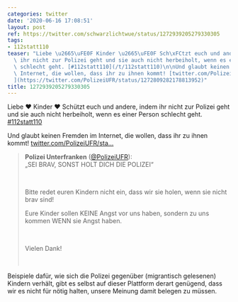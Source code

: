 ```yaml
---
categories: twitter
date: '2020-06-16 17:08:51'
layout: post
ref: https://twitter.com/schwarzlichtwue/status/1272939205279330305
tags:
- 112statt110
teaser: "Liebe \u2665\uFE0F Kinder \u2665\uFE0F Sch\xFCtzt euch und andere, indem\
  \ ihr nicht zur Polizei geht und sie auch nicht herbeiholt, wenn es einer Person\
  \ schlecht geht. [#112statt110](/t/112statt110)\n\nUnd glaubt keinen Fremden im\
  \ Internet, die wollen, dass ihr zu ihnen kommt! [twitter.com/PolizeiUFR/sta\u2026\
  ](https://twitter.com/PolizeiUFR/status/1272809282178813952)"
title: 1272939205279330305
---
```

Liebe ♥️ Kinder ♥️ Schützt euch und andere, indem ihr nicht zur Polizei geht und sie auch nicht herbeiholt, wenn es einer Person schlecht geht. [#112statt110](/t/112statt110)

Und glaubt keinen Fremden im Internet, die wollen, dass ihr zu ihnen kommt! [twitter.com/PolizeiUFR/sta…](https://twitter.com/PolizeiUFR/status/1272809282178813952)
> <b>Polizei Unterfranken</b> ([@PolizeiUFR](https://twitter.com/PolizeiUFR)):  
>„SEI BRAV, SONST HOLT DICH DIE POLIZEI“  
>  
> ⠀  
>  
>Bitte redet euren Kindern nicht ein, dass wir sie holen, wenn sie nicht brav sind!   
>  
>Eure Kinder sollen KEINE Angst vor uns haben, sondern zu uns kommen WENN sie Angst haben.  
>  
> ⠀  
>  
>Vielen Dank!  
>  
>⠀   


Beispiele dafür, wie sich die Polizei gegenüber (migrantisch gelesenen) Kindern verhält, gibt es selbst auf dieser Plattform derart genügend, dass wir es nicht für nötig halten, unsere Meinung damit belegen zu müssen.